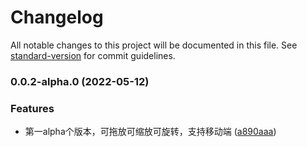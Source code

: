 # Changelog

All notable changes to this project will be documented in this file. See [standard-version](https://github.com/conventional-changelog/standard-version) for commit guidelines.

### 0.0.2-alpha.0 (2022-05-12)


### Features

* 第一alpha个版本，可拖放可缩放可旋转，支持移动端 ([a890aaa](https://github.com/minjs1cn/vue-drag-resize-next/commit/a890aaaca7552136fc6b8e585b73e5457229a45d))
